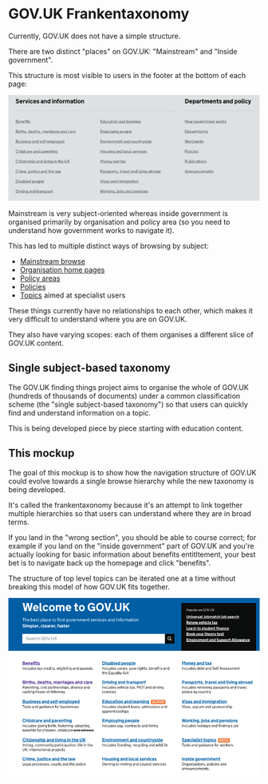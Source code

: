 GOV.UK Frankentaxonomy
======================

Currently, GOV.UK does not have a simple structure.

There are two distinct "places" on GOV.UK: "Mainstream" and "Inside government".

This structure is most visible to users in the footer at the bottom of each page:

![GOV.UK footer](footer.png)

Mainstream is very subject-oriented whereas inside government is organised primarily by organisation and policy area (so you need to understand how government works to navigate it).

This has led to multiple distinct ways of browsing by subject:
- [Mainstream browse](https://www.gov.uk/browse)
- [Organisation home pages](https://www.gov.uk/government/organisations)
- [Policy areas](https://www.gov.uk/government/topics)
- [Policies](https://www.gov.uk/government/policies)
- [Topics](https://www.gov.uk/topic) aimed at specialist users

These things currently have no relationships to each other, which makes it very difficult
to understand where you are on GOV.UK.

They also have varying scopes: each of them organises a different slice of GOV.UK content.

Single subject-based taxonomy
-----------------------------
The GOV.UK finding things project aims to organise the whole of GOV.UK (hundreds of thousands of documents) under a common classification scheme (the "single subject-based taxonomy") so that users can quickly find and understand information on a topic.

This is being developed piece by piece starting with education content.

This mockup
-----------
The goal of this mockup is to show how the navigation structure of GOV.UK could evolve towards a single browse hierarchy while the new taxonomy is being developed.

It's called the frankentaxonomy because it's an attempt to link together multiple hierarchies so that users can understand where they are in broad terms.

 If you land in the "wrong section", you should be able to course correct; for example if you land on the "inside government" part of GOV.UK and you're actually looking for basic information about benefits entitltement, your best bet is to navigate back up the homepage and click "benefits".

The structure of top level topics can be iterated one at a time without breaking this model of how GOV.UK fits together.

![Mockup of frankentaxonomy](mockup.png)
